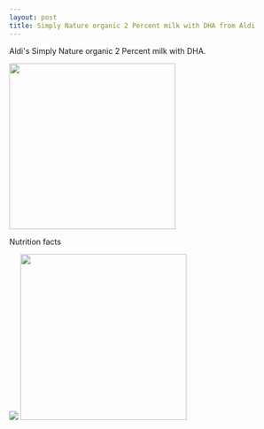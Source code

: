 ```yaml
---
layout: post
title: Simply Nature organic 2 Percent milk with DHA from Aldi
---
```


Aldi's Simply Nature organic 2 Percent milk with DHA.

<img src="{{ site.baseurl }}/images/Simplay Nature organic 2 Percent milk with DHA 1.jpg" class="responsive" width="300" height="300"/>

Nutrition facts

<img src="{{ site.baseurl }}/images/Simplay Nature organic 2 Percent milk with DHA 2.jpg" class="responsive" />

<img src="{{ site.baseurl }}/images/Simplay Nature organic 2 Percent milk with DHA 3.jpg" width="300" height="300"/>
